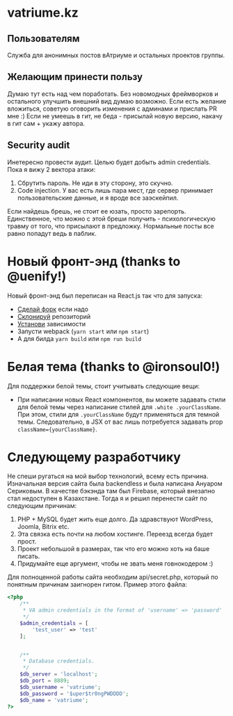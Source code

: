 # vatriume.kz

## Пользователям
Служба для анонимных постов вАтриуме и остальных проектов группы.

## Желающим принести пользу
Думаю тут есть над чем поработать. Без новомодных фреймворков и остального улучшить внешний вид думаю возможно. Если есть желание вложиться, советую оговорить изменения с админами и прислать PR мне :) Если не умеешь в гит, не беда - присылай новую версию, накачу в гит сам + укажу автора.

## Security audit
Инетересно провести аудит. Целью будет добыть admin credentials. Пока я вижу 2 вектора атаки:

1.  Сбрутить пароль. Не иди в эту сторону, это скучно.
2.  Code injection. У вас есть лишь пара мест, где сервер принимает пользовательские данные, и я вроде все заэскейпил.

Если найдешь брешь, не стоит ее юзать, просто зарепорть. Единственное, что можно с этой бреши получить - психологическую травму от того, что присылают в предложку. Нормальные посты все равно попадут ведь в паблик.

# Новый фронт-энд (thanks to @uenify!)
Новый фронт-энд был переписан на React.js так что для запуска:
* [Сделай форк](https://help.github.com/articles/fork-a-repo/) если надо
* [Склонируй](https://help.github.com/articles/cloning-a-repository/) репозиторий
* [Установи](https://yarnpkg.com/en/docs/cli/install) зависимости
* Запусти webpack (`yarn start` или `npm start`)
* А для билда `yarn build` или `npm run build`

# Белая тема (thanks to @ironsoul0!)
Для поддержки белой темы, стоит учитывать следующие вещи:
* При написании новых React компонентов, вы можете задавать стили для белой темы через написание стилей для `.white .yourClassName`. При этом, стили для `.yourClassName` будут применяться для темной темы. Следовательно, в JSX от вас лишь потребуется задавать prop `className={yourClassName}`.


# Следующему разработчику
Не спеши ругаться на мой выбор технологий, всему есть причина. Изначальная версия сайта была backendless и была написана Ануаром Сериковым. В качестве бэкэнда там был Firebase, который внезапно стал недоступен в Казахстане. Тогда я и решил перенести сайт по следующим причинам:

1.  PHP + MySQL будет жить еще долго. Да здравствуют WordPress, Joomla, Bitrix etc.
2.  Эта связка есть почти на любом хостинге. Переезд всегда будет прост.
3.  Проект небольшой в размерах, так что его можно хоть на баше писать.
4.  Придумайте еще аргумент, чтобы не звать меня говнокодером :)

Для полноценной работы сайта необходим api/secret.php, который по понятным причинам заигнорен гитом. Пример этого файла:

```php
<?php
    /**
     * VA admin credentials in the format of 'username' => 'password'
     */
    $admin_credentials = [
        'test_user' => 'test'
    ];


    /**
     * Database credentials.
     */
    $db_server = 'localhost';
    $db_port = 8889;
    $db_username = 'vatriume';
    $db_password = '$uper$tr0ngPWDDDD';
    $db_name = 'vatriume';
?>
```